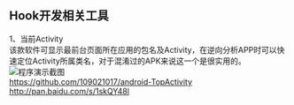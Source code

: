 ## Hook开发相关工具

1、当前Activity  
该款软件可显示最前台页面所在应用的包名及Activity，在逆向分析APP时可以快速定位Activity所属类名，对于混淆过的APK来说这一个是很实用的。  
![程序演示截图][app_screemshot01]  
https://github.com/109021017/android-TopActivity  
http://pan.baidu.com/s/1skQY48l





































[app_screemshot01]: E:/codespace/github/WeChatLuckyMoney/screenshot/showcurrentactivity.jpg
